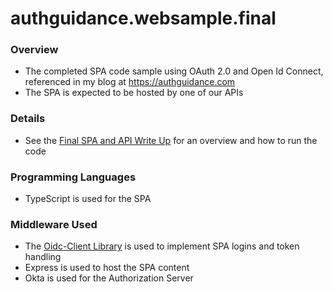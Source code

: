 # authguidance.websample.final

### Overview

* The completed SPA code sample using OAuth 2.0 and Open Id Connect, referenced in my blog at https://authguidance.com
* The SPA is expected to be hosted by one of our APIs

### Details

* See the [Final SPA and API Write Up](https://authguidance.com/2017/10/27/api-architecture-node) for an overview and how to run the code

### Programming Languages

* TypeScript is used for the SPA

### Middleware Used

* The [Oidc-Client Library](https://github.com/IdentityModel/oidc-client-js) is used to implement SPA logins and token handling
* Express is used to host the SPA content
* Okta is used for the Authorization Server